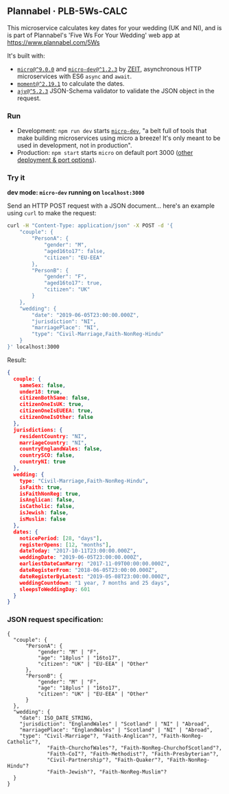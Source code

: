 
## Plannabel · PLB-5Ws-CALC 

This microservice calculates key dates for your wedding (UK and NI), and is
is part of Plannabel's 'Five Ws For Your Wedding' web app at https://www.plannabel.com/5Ws

It's built with:
* [`micro@^9.0.0`](https://github.com/zeit/micro) and [`micro-dev@^1.2.3`](https://github.com/zeit/micro-dev) by [ZEIT](https://zeit.co), asynchronous HTTP microservices with ES6 `async` and `await`.
* [`moment@^2.19.1`](https://github.com/moment/moment) to calculate the dates.
* [`ajv@^5.2.3`](https://github.com/epoberezkin/ajv) JSON-Schema validator to validate the JSON object in the request.

### Run 
* Development: `npm run dev` starts [`micro-dev`](https://github.com/zeit/micro-dev), "a belt full of tools that make building microservices using micro a breeze! It's only meant to be used in development, not in production".
* Production: `npm start` starts `micro` on default port 3000 ([other deployment & port options](https://github.com/zeit/micro#port-based-on-environment-variable)).
 
### Try it

**dev mode:  `micro-dev` running on `localhost:3000`**

Send an HTTP POST request with a JSON document... here's an example using `curl` to make the request:

```bash
curl -H "Content-Type: application/json" -X POST -d '{
    "couple": {
        "PersonA": {
            "gender": "M",
            "aged16to17": false,
            "citizen": "EU-EEA"
        },
        "PersonB": {
            "gender": "F",
            "aged16to17": true,
            "citizen": "UK"
        }
    },
    "wedding": {
        "date": "2019-06-05T23:00:00.000Z",
        "jurisdiction": "NI",
        "marriagePlace": "NI",
        "type": "Civil-Marriage,Faith-NonReg-Hindu"
    }
}' localhost:3000
```

Result:

```json
{
  couple: {
    sameSex: false,
    under18: true,
    citizenBothSame: false,
    citizenOneIsUK: true,
    citizenOneIsEUEEA: true,
    citizenOneIsOther: false
  },
  jurisdictions: {
    residentCountry: "NI",
    marriageCountry: "NI",
    countryEnglandWales: false,
    countrySCO: false,
    countryNI: true
  },
  wedding: {
    type: "Civil-Marriage,Faith-NonReg-Hindu",
    isFaith: true,
    isFaithNonReg: true,
    isAnglican: false,
    isCatholic: false,
    isJewish: false,
    isMuslim: false
  },
  dates: {
    noticePeriod: [28, "days"],
    registerOpens: [12, "months"],
    dateToday: "2017-10-11T23:00:00.000Z",
    weddingDate: "2019-06-05T23:00:00.000Z",
    earliestDateCanMarry: "2017-11-09T00:00:00.000Z",
    dateRegisterFrom: "2018-06-05T23:00:00.000Z",
    dateRegisterByLatest: "2019-05-08T23:00:00.000Z",
    weddingCountdown: "1 year, 7 months and 25 days",
    sleepsToWeddingDay: 601
  }
}
```

### JSON request specification:

```
{
  "couple": {
      "PersonA": {
          "gender": "M" | "F",
          "age": "18plus" | "16to17",
          "citizen": "UK" | "EU-EEA" | "Other" 
      },
      "PersonB": {
          "gender": "M" | "F",
          "age": "18plus" | "16to17",
          "citizen": "UK" | "EU-EEA" | "Other"
      }
  },
  "wedding": {
    "date": ISO_DATE_STRING,
    "jurisdiction": "EnglandWales" | "Scotland" | "NI" | "Abroad",
    "marriagePlace": "EnglandWales" | "Scotland" | "NI" | "Abroad",
    "type": "Civil-Marriage"?, "Faith-Anglican"?, "Faith-NonReg-Catholic"?,
             "Faith-ChurchofWales"?, "Faith-NonReg-ChurchofScotland"?,
             "Faith-CoI"?, "Faith-Methodist"?, "Faith-Presbyterian"?, 
             "Civil-Partnership"?, "Faith-Quaker"?, "Faith-NonReg-Hindu"?
             "Faith-Jewish"?, "Faith-NonReg-Muslim"?
  }
}
```
